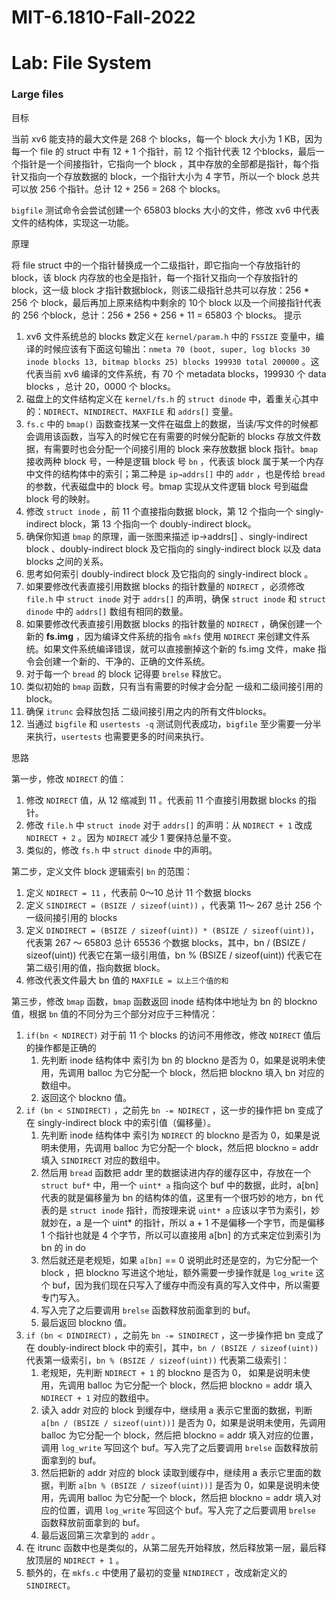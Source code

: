 # MIT-6.1810-Fall-2022

# Lab: File System

### Large files
目标

当前 xv6 能支持的最大文件是 268 个 blocks，每一个 block 大小为 1 KB，因为每一个 file 的 struct 中有 12 + 1 个指针，前 12 个指针代表 12 个blocks，最后一个指针是一个间接指针，它指向一个 block ，其中存放的全部都是指针，每个指针又指向一个存放数据的 block，一个指针大小为 4 字节，所以一个 block 总共可以放 256 个指针。总计 12 + 256 = 268 个 blocks。

`bigfile` 测试命令会尝试创建一个 65803 blocks 大小的文件，修改 xv6 中代表文件的结构体，实现这一功能。

原理

将 file struct 中的一个指针替换成一个二级指针，即它指向一个存放指针的 block，该 block 内存放的也全是指针，每一个指针又指向一个存放指针的 block，这一级 block 才指针数据block，则该二级指针总共可以存放：256 * 256 个 block，最后再加上原来结构中剩余的 10个 block 以及一个间接指针代表的 256 个block，总计：256 * 256 + 256 + 11 = 65803 个 blocks。
提示

1. xv6 文件系统总的 blocks 数定义在 `kernel/param.h` 中的 `FSSIZE` 变量中，编译的时候应该有下面这句输出：`nmeta 70 (boot, super, log blocks 30 inode blocks 13, bitmap blocks 25) blocks 199930 total 200000` 。这代表当前 xv6 编译的文件系统，有 70 个 metadata blocks，199930 个 data blocks ，总计 20，0000 个 blocks。
2. 磁盘上的文件结构定义在 `kernel/fs.h` 的 `struct dinode` 中，着重关心其中的：`NDIRECT`、`NINDIRECT`、`MAXFILE` 和 `addrs[]` 变量。
3. `fs.c` 中的 `bmap()` 函数查找某一文件在磁盘上的数据，当读/写文件的时候都会调用该函数，当写入的时候它在有需要的时候分配新的 blocks 存放文件数据，有需要时也会分配一个间接引用的 block 来存放数据 block 指针。`bmap` 接收两种 block 号，一种是逻辑 block 号 `bn` ，代表该 block 属于某一个内存中文件的结构体中的索引；第二种是 `ip→addrs[]` 中的 `addr` ，也是传给 `bread` 的参数，代表磁盘中的 block 号。bmap 实现从文件逻辑 block 号到磁盘 block 号的映射。
4. 修改 `struct inode` ，前 11 个直接指向数据 block，第 12 个指向一个 singly-indirect block，第 13 个指向一个 doubly-indirect block。
5. 确保你知道 `bmap` 的原理，画一张图来描述 ip→addrs[] 、singly-indirect block 、doubly-indirect block 及它指向的 singly-indirect block 以及 data blocks 之间的关系。
6. 思考如何索引 doubly-indirect block 及它指向的 singly-indirect block 。
7. 如果要修改代表直接引用数据 blocks 的指针数量的 `NDIRECT` ，必须修改 `file.h` 中 `struct inode` 对于 `addrs[]` 的声明，确保 `struct inode` 和 `struct dinode` 中的 `addrs[]` 数组有相同的数量。
8. 如果要修改代表直接引用数据 blocks 的指针数量的 `NDIRECT` ，确保创建一个新的 **fs.img** ，因为编译文件系统的指令 `mkfs` 使用 `NDIRECT` 来创建文件系统。如果文件系统编译错误，就可以直接删掉这个新的 fs.img 文件，make 指令会创建一个新的、干净的、正确的文件系统。
9. 对于每一个 `bread` 的 block 记得要 `brelse` 释放它。
10. 类似初始的 `bmap` 函数，只有当有需要的时候才会分配 一级和二级间接引用的 block。
11. 确保 `itrunc` 会释放包括 二级间接引用之内的所有文件blocks。
12. 当通过 `bigfile` 和 `usertests -q` 测试则代表成功，`bigfile` 至少需要一分半来执行，`usertests` 也需要更多的时间来执行。

思路

第一步，修改 `NDIRECT` 的值：

1. 修改 `NDIRECT` 值，从 12 缩减到 11 。代表前 11 个直接引用数据 blocks 的指针。
2. 修改 `file.h` 中 `struct inode` 对于 `addrs[]` 的声明：从 `NDIRECT + 1` 改成 `NDIRECT + 2` 。因为 `NDIRECT` 减少 1 要保持总量不变。
3. 类似的，修改 `fs.h` 中 `struct dinode` 中的声明。

第二步，定义文件 block 逻辑索引 `bn` 的范围：

1. 定义 `NDIRECT = 11` ，代表前 0～10 总计 11 个数据 blocks
2. 定义 `SINDIRECT = (BSIZE / sizeof(uint))` ，代表第 11～ 267 总计 256 个一级间接引用的 blocks
3. 定义 `DINDIRECT = (BSIZE / sizeof(uint)) * (BSIZE / sizeof(uint))`，代表第 267 ～ 65803 总计 65536 个数据 blocks，其中，bn / (BSIZE / sizeof(uint)) 代表它在第一级引用值，bn % (BSIZE / sizeof(uint)) 代表它在第二级引用的值，指向数据 block。
4. 修改代表文件最大 bn 值的 `MAXFILE = 以上三个值的和`

第三步，修改 `bmap` 函数，`bmap` 函数返回 inode 结构体中地址为 bn 的 blockno 值，根据 `bn` 值的不同分为三个部分对应于三种情况：

1. `if(bn < NDIRECT)` 对于前 11 个 blocks 的访问不用修改，修改 `NDIRECT` 值后的操作都是正确的
    1. 先判断 inode 结构体中 索引为 bn 的 blockno 是否为 0，如果是说明未使用，先调用 balloc 为它分配一个 block，然后把 blockno 填入 bn 对应的数组中。
    2. 返回这个 blockno 值。
2. `if (bn < SINDIRECT)` ，之前先 `bn -= NDIRECT` ，这一步的操作把 bn 变成了在 singly-indirect block 中的索引值（偏移量）。
    1. 先判断 inode 结构体中 索引为 `NDIRECT` 的 blockno 是否为 0，如果是说明未使用，先调用 balloc 为它分配一个 block，然后把 blockno = addr 填入 `SINDIRECT` 对应的数组中。
    2. 然后用 `bread` 函数把 addr 里的数据读进内存的缓存区中，存放在一个 `struct buf*` 中，用一个 `uint* a` 指向这个 buf 中的数据，此时，a[bn] 代表的就是偏移量为 bn 的结构体的值，这里有一个很巧妙的地方，bn 代表的是 `struct inode` 指针，而按理来说 `uint* a` 应该以字节为索引，妙就妙在，a 是一个 uint* 的指针，所以 a + 1 不是偏移一个字节，而是偏移 1 个指针也就是 4 个字节，所以可以直接用 a[bn] 的方式来定位到索引为 bn 的 in do
    3. 然后就还是老规矩，如果 `a[bn]` == 0 说明此时还是空的，为它分配一个 block ，把 blockno 写进这个地址，额外需要一步操作就是 `log_write` 这个 buf，因为我们现在只写入了缓存中而没有真的写入文件中，所以需要专门写入。
    4. 写入完了之后要调用 `brelse` 函数释放前面拿到的 buf。
    5. 最后返回 blockno 值。
3. `if (bn < DINDIRECT)` ，之前先 `bn -= SINDIRECT` ，这一步操作把 bn 变成了在 doubly-indirect block 中的索引，其中，`bn / (BSIZE / sizeof(uint))`  代表第一级索引，`bn % (BSIZE / sizeof(uint))` 代表第二级索引：
    1. 老规矩，先判断 `NDIRECT + 1` 的 blockno 是否为 0， 如果是说明未使用，先调用 balloc 为它分配一个 block，然后把 blockno = addr 填入 `NDIRECT + 1` 对应的数组中。
    2. 读入 addr 对应的 block 到缓存中，继续用 a 表示它里面的数据，判断 `a[bn / (BSIZE / sizeof(uint))]` 是否为 0，如果是说明未使用，先调用 balloc 为它分配一个 block，然后把 blockno = addr 填入对应的位置，调用 `log_write` 写回这个 buf。写入完了之后要调用 `brelse` 函数释放前面拿到的 buf。
    3. 然后把新的 addr 对应的 block 读取到缓存中，继续用 a 表示它里面的数据，判断 `a[bn % (BSIZE / sizeof(uint))]` 是否为 0，如果是说明未使用，先调用 balloc 为它分配一个 block，然后把 blockno = addr 填入对应的位置，调用 `log_write` 写回这个 buf。写入完了之后要调用 `brelse` 函数释放前面拿到的 buf。
    4. 最后返回第三次拿到的 `addr` 。
4. 在 itrunc 函数中也是类似的，从第二层先开始释放，然后释放第一层，最后释放顶层的 `NDIRECT + 1` 。
5. 额外的，在 `mkfs.c` 中使用了最初的变量 `NINDIRECT` ，改成新定义的 `SINDIRECT`。
